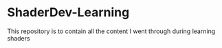 # ShaderDev-Learning
 This repository is to contain all the content I went through during learning shaders
